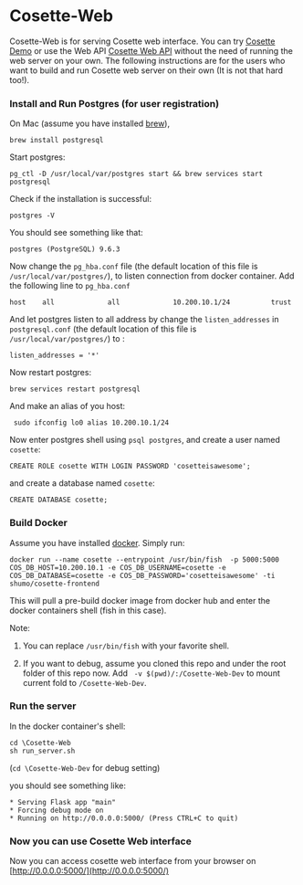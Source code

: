 # Cosette-Web

Cosette-Web is for serving Cosette web interface. You can try [Cosette Demo](http://demo.cosette.cs.washington.edu/) or use the Web API [Cosette Web API](http://cosette.cs.washington.edu/) without the need of running the web server on your own. The following instructions are for the users who want to build and run Cosette web server on their own (It is not that hard too!).

### Install and Run Postgres (for user registration)

On Mac (assume you have installed [brew](https://brew.sh/)), 

  ``` brew install postgresql ```

Start postgres:

  ``` pg_ctl -D /usr/local/var/postgres start && brew services start postgresql ```

Check if the installation is successful:

  ``` postgres -V ```

You should see something like that:

  ``` postgres (PostgreSQL) 9.6.3 ```

Now change the `pg_hba.conf` file (the default location of this file is `/usr/local/var/postgres/`), to listen connection from docker container. Add the following line to `pg_hba.conf`

  ``` host    all             all             10.200.10.1/24          trust ```

And let postgres listen to all address by change the `listen_addresses` in `postgresql.conf` (the default location of this file is `/usr/local/var/postgres/`) to :

  ```listen_addresses = '*'```

Now restart postgres:

  ``` brew services restart postgresql ```

And make an alias of you host:

```  sudo ifconfig lo0 alias 10.200.10.1/24 ```

Now enter postgres shell using `psql postgres`, and create a user named `cosette`:

  ``` CREATE ROLE cosette WITH LOGIN PASSWORD 'cosetteisawesome'; ```

and create a database named `cosette`:

  ``` CREATE DATABASE cosette; ```


### Build Docker

Assume you have installed [docker](https://www.docker.com/community-edition#/download). Simply run:

``` docker run --name cosette --entrypoint /usr/bin/fish  -p 5000:5000 COS_DB_HOST=10.200.10.1 -e COS_DB_USERNAME=cosette -e COS_DB_DATABASE=cosette -e COS_DB_PASSWORD='cosetteisawesome' -ti shumo/cosette-frontend ```

This will pull a pre-build docker image from docker hub and enter the docker containers shell (fish in this case).

Note:
1. You can replace `/usr/bin/fish` with your favorite shell.

2. If you want to debug, assume you cloned this repo and under the root folder of this repo now.  Add ` -v $(pwd)/:/Cosette-Web-Dev` to mount current fold to `/Cosette-Web-Dev`.

### Run the server 

In the docker container's shell:

```
cd \Cosette-Web 
sh run_server.sh
```
(`cd \Cosette-Web-Dev` for debug setting)

you should see something like:

```
* Serving Flask app "main"
* Forcing debug mode on
* Running on http://0.0.0.0:5000/ (Press CTRL+C to quit)
```

### Now you can use Cosette Web interface

Now you can access cosette web interface from your browser on [http://0.0.0.0:5000/](http://0.0.0.0:5000/)
